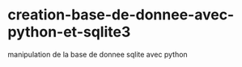# creation-base-de-donnee-avec-python-et-sqlite3
manipulation de la base de donnee sqlite avec python
